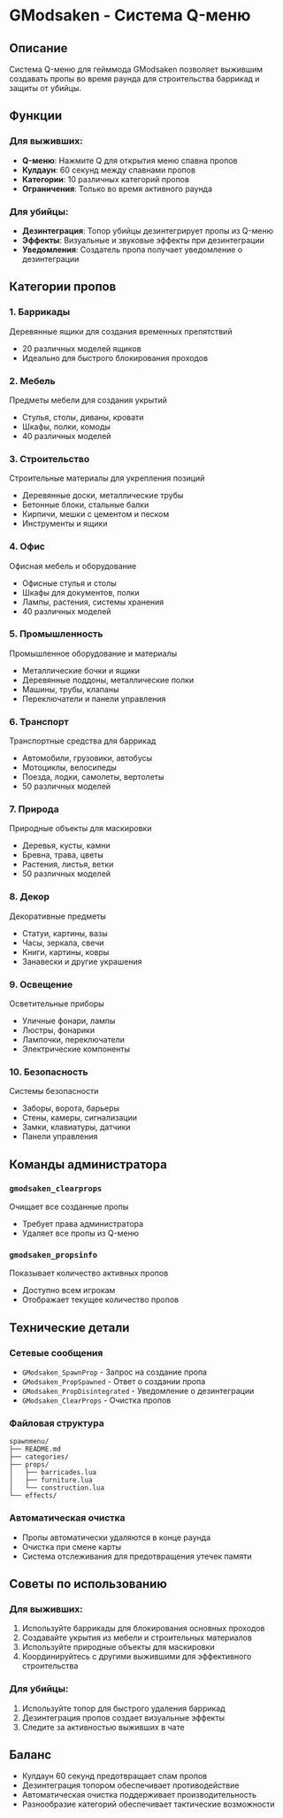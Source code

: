 # GModsaken - Система Q-меню

## Описание

Система Q-меню для гейммода GModsaken позволяет выжившим создавать пропы во время раунда для строительства баррикад и защиты от убийцы.

## Функции

### Для выживших:
- **Q-меню**: Нажмите Q для открытия меню спавна пропов
- **Кулдаун**: 60 секунд между спавнами пропов
- **Категории**: 10 различных категорий пропов
- **Ограничения**: Только во время активного раунда

### Для убийцы:
- **Дезинтеграция**: Топор убийцы дезинтегрирует пропы из Q-меню
- **Эффекты**: Визуальные и звуковые эффекты при дезинтеграции
- **Уведомления**: Создатель пропа получает уведомление о дезинтеграции

## Категории пропов

### 1. Баррикады
Деревянные ящики для создания временных препятствий
- 20 различных моделей ящиков
- Идеально для быстрого блокирования проходов

### 2. Мебель
Предметы мебели для создания укрытий
- Стулья, столы, диваны, кровати
- Шкафы, полки, комоды
- 40 различных моделей

### 3. Строительство
Строительные материалы для укрепления позиций
- Деревянные доски, металлические трубы
- Бетонные блоки, стальные балки
- Кирпичи, мешки с цементом и песком
- Инструменты и ящики

### 4. Офис
Офисная мебель и оборудование
- Офисные стулья и столы
- Шкафы для документов, полки
- Лампы, растения, системы хранения
- 40 различных моделей

### 5. Промышленность
Промышленное оборудование и материалы
- Металлические бочки и ящики
- Деревянные поддоны, металлические полки
- Машины, трубы, клапаны
- Переключатели и панели управления

### 6. Транспорт
Транспортные средства для баррикад
- Автомобили, грузовики, автобусы
- Мотоциклы, велосипеды
- Поезда, лодки, самолеты, вертолеты
- 50 различных моделей

### 7. Природа
Природные объекты для маскировки
- Деревья, кусты, камни
- Бревна, трава, цветы
- Растения, листья, ветки
- 50 различных моделей

### 8. Декор
Декоративные предметы
- Статуи, картины, вазы
- Часы, зеркала, свечи
- Книги, картины, ковры
- Занавески и другие украшения

### 9. Освещение
Осветительные приборы
- Уличные фонари, лампы
- Люстры, фонарики
- Лампочки, переключатели
- Электрические компоненты

### 10. Безопасность
Системы безопасности
- Заборы, ворота, барьеры
- Стены, камеры, сигнализации
- Замки, клавиатуры, датчики
- Панели управления

## Команды администратора

### `gmodsaken_clearprops`
Очищает все созданные пропы
- Требует права администратора
- Удаляет все пропы из Q-меню

### `gmodsaken_propsinfo`
Показывает количество активных пропов
- Доступно всем игрокам
- Отображает текущее количество пропов

## Технические детали

### Сетевые сообщения
- `GModsaken_SpawnProp` - Запрос на создание пропа
- `GModsaken_PropSpawned` - Ответ о создании пропа
- `GModsaken_PropDisintegrated` - Уведомление о дезинтеграции
- `GModsaken_ClearProps` - Очистка пропов

### Файловая структура
```
spawnmenu/
├── README.md
├── categories/
├── props/
│   ├── barricades.lua
│   ├── furniture.lua
│   └── construction.lua
└── effects/
```

### Автоматическая очистка
- Пропы автоматически удаляются в конце раунда
- Очистка при смене карты
- Система отслеживания для предотвращения утечек памяти

## Советы по использованию

### Для выживших:
1. Используйте баррикады для блокирования основных проходов
2. Создавайте укрытия из мебели и строительных материалов
3. Используйте природные объекты для маскировки
4. Координируйтесь с другими выжившими для эффективного строительства

### Для убийцы:
1. Используйте топор для быстрого удаления баррикад
2. Дезинтеграция пропов создает визуальные эффекты
3. Следите за активностью выживших в чате

## Баланс

- Кулдаун 60 секунд предотвращает спам пропов
- Дезинтеграция топором обеспечивает противодействие
- Автоматическая очистка поддерживает производительность
- Разнообразие категорий обеспечивает тактические возможности 
